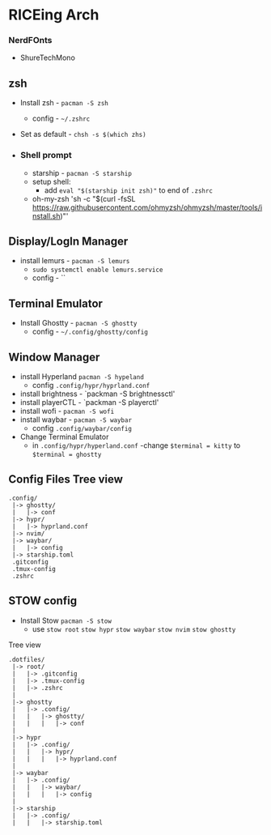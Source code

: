 # RICEing Arch

### NerdFOnts
+ ShureTechMono 

## zsh
+ Install zsh - `pacman -S zsh`
  - config - `~/.zshrc`
+ Set as default - `chsh -s $(which zhs)`

+ ### Shell prompt
  - starship - `pacman -S starship`
  - setup shell:
    - add `eval "$(starship init zsh)"` to end of `.zshrc`
  - oh-my-zsh 'sh -c "$(curl -fsSL https://raw.githubusercontent.com/ohmyzsh/ohmyzsh/master/tools/install.sh)"'

## Display/LogIn Manager
+ install lemurs - `pacman -S lemurs`
  - `sudo systemctl enable lemurs.service`
  - config - ``

## Terminal Emulator
+ Install Ghostty - `pacman -S ghostty`
  - config - `~/.config/ghostty/config`

## Window Manager
+ install Hyperland `pacman -S hypeland`
  - config `.config/hypr/hyprland.conf`
+ install brightness - `packman -S brightnessctl'
+ install playerCTL - `packman -S playerctl'
+ install wofi - `pacman -S wofi`
+ install waybar - `pacman -S waybar`
  - config `.config/waybar/config`
+ Change Terminal Emulator
  - in `.config/hypr/hyperland.conf`
    -change `$terminal = kitty` to `$terminal = ghostty`

## Config Files Tree view
```
.config/
 |-> ghostty/
 |   |-> conf
 |-> hypr/
 |   |-> hyprland.conf
 |-> nvim/
 |-> waybar/
 |   |-> config
 |-> starship.toml
 .gitconfig
 .tmux-config
 .zshrc
```

## STOW config
+ Install Stow `pacman -S stow`
  - use 
    `stow root`
    `stow hypr`
    `stow waybar`
    `stow nvim`
    `stow ghostty`

Tree view
```
.dotfiles/
 |-> root/
 |   |-> .gitconfig
 |   |-> .tmux-config
 |   |-> .zshrc
 |
 |-> ghostty
 |   |-> .config/
 |   |   |-> ghostty/
 |   |   |   |-> conf
 |
 |-> hypr
 |   |-> .config/
 |   |   |-> hypr/
 |   |   |   |-> hyprland.conf
 |
 |-> waybar
 |   |-> .config/
 |   |   |-> waybar/
 |   |   |   |-> config
 |
 |-> starship
 |   |-> .config/
 |   |   |-> starship.toml
```
